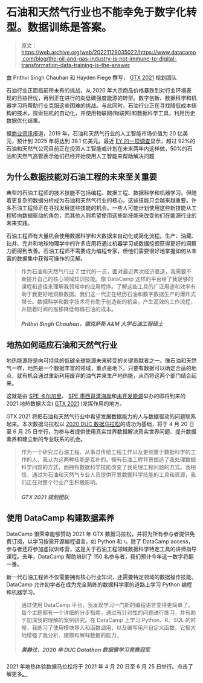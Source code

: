 # 石油和天然气行业也不能幸免于数字化转型。数据训练是答案。

> 原文：<https://web.archive.org/web/20221129035022/https://www.datacamp.com/blog/the-oil-and-gas-industry-is-not-immune-to-digital-transformation-data-training-is-the-answer>

由 Prithvi Singh Chauhan 和 Hayden Fiege 撰写， [GTX 2021](https://web.archive.org/web/20220525025406/https://www.speuntapped.com/) 规划团队

石油行业正面临前所未有的挑战，从 2020 年大宗商品价格暴跌到对行业环境表现的日益担忧，再到正在进行的向低碳强度能源的转型。数字创新、数据科学和机器学习将帮助行业克服这些困难的挑战。与此同时，石油行业正在寻找降低成本结构的技术，探索钻机的自动化，并使用物联网(物联网)和数据科学工具，利用历史数据优化结果。

据[商业资讯](https://web.archive.org/web/20220525025406/https://www.businesswire.com/news/home/20200424005472/en/Artificial-Intelligence-in-the-Oil-Gas-Industry-2020-2025---Upstream-Operations-to-Witness-Significant-Growth---ResearchAndMarkets.com)报道，2019 年，石油和天然气行业的人工智能市场价值为 20 亿美元，预计到 2025 年将达到 38.1 亿美元。最近 [EY 的一项调查](https://web.archive.org/web/20220525025406/https://www.ey.com/en_ro/applying-ai-in-oil-and-gas)显示，超过 92%的石油和天然气公司目前正在投资人工智能或计划在未来两年内这样做，50%的石油和天然气高管表示他们已经开始使用人工智能来帮助解决问题

## 为什么数据技能对石油工程的未来至关重要

典型的石油工程师的技术技能不包括编程、数据工程、数据科学和机器学习。但随着更复杂的数据分析成为石油和天然气行业的核心，这些技能只会越来越重要。许多石油工程师正在寻找发展这些技能的机会。一些人可能计划使用这些新技能从工程转向数据驱动的角色，而其他人则希望使用这些新技能来改变他们在能源行业的未来实践。

石油工程师有大量机会使用数据科学和大数据来自动化或简化流程。生产、油藏、钻井、完井和地球物理学中的许多应用将通过机器学习或数据挖掘获得更好的洞察力而得到改善。石油工程师不需要成为编程专家，但他们需要很好地掌握如何从丰富的数据集中获得可操作的见解。

> 作为石油和天然气行业 Z 世代的一员，面对最近两次经济衰退，我需要不断提升自己的核心领域知识技能。像 DataCamp 这样的平台给了我足够的课程和途径来理解我领域中的应用程序。了解这些工具的广泛用途和效率有助于我更好地洞察数据。我们这一代正在经历石油和数字数据生产的爆炸式增长。数据科学和数字技术将有助于创造新的机会，产生高效的工作流程，并随着时间的推移降低每桶石油的成本。
> 
> ##### Prithvi Singh Chauhan，德克萨斯 A&M 大学石油工程硕士

## 地热如何适应石油和天然气行业

地热能源将是向可持续的低碳全球能源未来转变的关键贡献者之一。像石油和天然气一样，地热是一个数据丰富的领域，重点是地下。只要有数据可以确定合适的地点，就有机会通过重新利用废弃的油气井来生产地热能，从而将这两个部门结合起来。

这就是由 [SPE 卡尔加里](https://web.archive.org/web/20220525025406/https://connect.spe.org/calgary/home?gclid=Cj0KCQjwmIuDBhDXARIsAFITC_7BuMFKBUgEPP-fAoGrxZVHfWJmFaUAfRntC9u4U0rKuCmZ3TXJ3h0aAmbEEALw_wcB)、 [SPE 墨西哥湾海岸](https://web.archive.org/web/20220525025406/https://www.spegcs.org/)和[未开发能源](https://web.archive.org/web/20220525025406/https://www.untappedenergy.ca/)举办的即将到来的 2021 地热数据大会( [GTX 2021](https://web.archive.org/web/20220525025406/https://www.speuntapped.com/) )发挥作用的地方。

GTX 2021 将把石油和天然气行业中希望发展数据能力的人与数据驱动的问题联系起来。本次数据马拉松以 [2020 DUC 数据马拉松](https://web.archive.org/web/20220525025406/https://www.datacamp.com/community/blog/untapped-energy)的成功为基础，将于 4 月 20 日至 6 月 25 日举行，为参与者提供使用真实世界数据解决真实世界问题、提升数据素养和建立新的专业联系的机会。

> 作为一个研究过石油工程、从事过传统工程工作以及更侧重于数据科学的工作的人，我认为这两种技能是互补的。拥有石油工程背景塑造了我处理数据科学问题的方式，而拥有数据科学技能改变了我处理工程问题的方式。我相信，通过为石油和天然气专业人员提供开发数据科学技能的工具和资源，我们正在对整个行业产生积极影响。
> 
> ##### GTX 2021 规划团队

## 使用 DataCamp 构建数据素养

DataCamp 很荣幸能够赞助 2021 年 GTX 数据马拉松，并将为所有参与者提供免费订阅，以学习按需开源编程语言，如 Python 和 r。除了 DataCamp access，参与者还将参加虚拟训练营，这是关于石油工程领域数据科学特定工具的讲师指导课程。去年，DataCamp 帮助培训了 150 名参与者，我们预计今年这一数字将翻一番。

新一代石油工程师不仅需要拥有核心行业知识，还需要特定领域的数据操作技能。DataCamp 允许初学者在成为完全熟练的数据科学家的道路上学习 Python 编程和机器学习。

> 通过使用 DataCamp 平台，我发现学习一门新的编程语言变得更简单了。每个主题都有一个详细的分步指南，通过有针对性的问题进行练习，并有助于加深我的理解的案例研究。在 DataCamp 上学习 Python、R、SQL 的时候，我练习了使用模块导入和函数调用，以及编写用户自定义函数。它极大地增强了我分析、建模和解释数据的能力。
> 
> ##### 黄静汶，2020 年 DUC Datathon 数据营学习竞赛冠军

2021 年地热体验数据马拉松将于 2021 年 4 月 20 日至 6 月 25 日举行。点击了解更多[。](https://web.archive.org/web/20220525025406/https://www.speuntapped.com/)